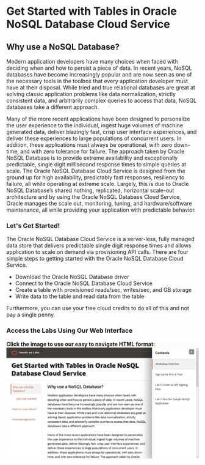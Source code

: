 # Get Started with Tables in Oracle NoSQL Database Cloud Service

## Why use a NoSQL Database?

Modern application developers have many choices when faced with deciding when and how to persist a piece of data.   In recent years, NoSQL databases have become increasingly popular and are now seen as one of the necessary tools in the toolbox that every application developer must have at their disposal.  While tried and true relational databases are great at solving classic application problems like data normalization, strictly consistent data, and arbitrarily complex queries to access that data, NoSQL databases take a different approach.

Many of the more recent applications have been designed to personalize the user experience to the individual, ingest huge volumes of machine generated data, deliver blazingly fast, crisp user interface experiences, and deliver these experiences to large populations of concurrent users.  In addition, these applications must always be operational, with zero down-time, and with zero tolerance for failure. The approach taken by Oracle NoSQL Database is to provide extreme availability and exceptionally predictable, single digit millisecond response times to simple queries at scale. The Oracle NoSQL Database Cloud Service is designed from the ground up for high availability, predictably fast responses, resiliency to failure, all while operating at extreme scale. Largely, this is due to Oracle NoSQL Database’s shared nothing, replicated, horizontal scale-out architecture and by using the Oracle NoSQL Database Cloud Service, Oracle manages the scale out, monitoring, tuning, and hardware/software maintenance, all while providing your application with predictable behavior.

### Let's Get Started!
The Oracle NoSQL Database Cloud Service is a server-less, fully managed data store that delivers predictable single digit response times and allows application to scale on demand via provisioning API calls.  There are four simple steps to getting started with the Oracle NoSQL Database Cloud Service.

* Download the Oracle NoSQL Database driver
* Connect to the Oracle NoSQL Database Cloud Service
* Create a table with provisioned reads/sec, writes/sec, and GB storage
* Write data to the table and read data from the table

Furthermore, you can use your free cloud credits to do all of this and not pay a single penny.

### Access the Labs Using Our Web Interface
**Click the image to use our easy to navigate HTML format:**
[![Tables in Oracle NoSQL Database Cloud Service Workshop](images/tables-oracle-nosql-database-cloud-ws.png " ")](https://oracle.github.io/learning-library/data-management-library/nosql/create-tables-nosql-database/freetier)

